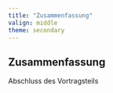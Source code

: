```yaml
---
title: "Zusammenfassung"
valign: middle
theme: secondary
---
```

## Zusammenfassung
Abschluss des Vortragsteils
